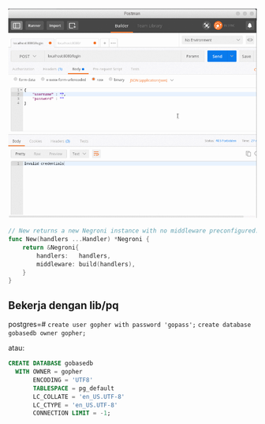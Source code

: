 ![Cara test dengan postman](./img/gotojwt.gif)
```go
// New returns a new Negroni instance with no middleware preconfigured.
func New(handlers ...Handler) *Negroni {
	return &Negroni{
		handlers:   handlers,
		middleware: build(handlers),
	}
}
```

## Bekerja dengan lib/pq
postgres=#
`create user gopher with password 'gopass';`
`create database gobasedb owner gopher;`

atau:

```sql
CREATE DATABASE gobasedb
  WITH OWNER = gopher
       ENCODING = 'UTF8'
       TABLESPACE = pg_default
       LC_COLLATE = 'en_US.UTF-8'
       LC_CTYPE = 'en_US.UTF-8'
       CONNECTION LIMIT = -1;
```